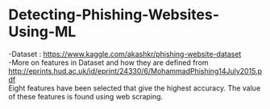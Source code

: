 # Detecting-Phishing-Websites-Using-ML
-Dataset : https://www.kaggle.com/akashkr/phishing-website-dataset \
-More on features in Dataset and how they are defined from http://eprints.hud.ac.uk/id/eprint/24330/6/MohammadPhishing14July2015.pdf \
Eight features have been selected that give the highest accuracy. The value of these features is found using web scraping.
